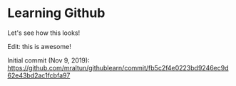 # Learning Github
Let's see how this looks!

Edit: this is awesome!

Initial commit (Nov 9, 2019): https://github.com/mraltun/githublearn/commit/fb5c2f4e0223bd9246ec9d62e43bd2ac1fcbfa97
